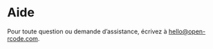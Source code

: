 # Aide

Pour toute question ou demande d’assistance, écrivez à [hello@open-rcode.com](mailto:hello@open-rcode.com).

